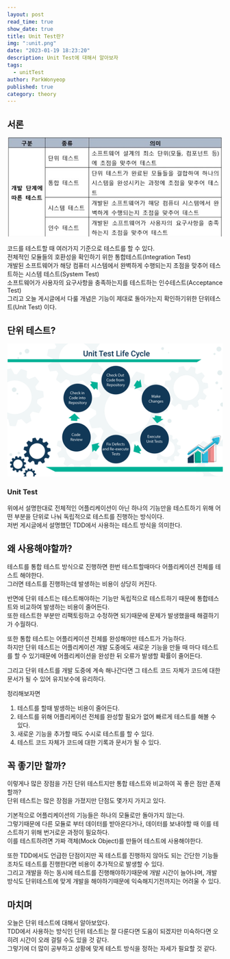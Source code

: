 ```yaml
---
layout: post
read_time: true
show_date: true
title: Unit Test란?
img: ":unit.png"
date: "2023-01-19 18:23:20"
description: Unit Test에 대해서 알아보자
tags:
  - unitTest
author: ParkWonyeop
published: true
category: theory
---
```

## 서론

<center><img src="../assets/img/posts/20230119/1.png"></center>

코드를 테스트할 때 여러가지 기준으로 테스트를 할 수 있다.  
전체적인 모듈들의 호환성을 확인하기 위한 통합테스트(Integration Test)  
개발된 소프트웨어가 해당 컴퓨터 시스템에서 완벽하게 수행되는지 초점을 맞추어 테스트하는 시스템 테스트(System Test)  
소프트웨어가 사용자의 요구사항을 충족하는지를 테스트하는 인수테스트(Acceptance Test)  
그리고 오늘 게시글에서 다룰 개념은 기능이 제대로 돌아가는지 확인하기위한 단위테스트(Unit Test) 이다.  

## 단위 테스트?

<center><img src="../assets/img/posts/20230119/2.png"></center>

### Unit Test

위에서 설명한대로 전체적인 어플리케이션이 아닌 하나의 기능만을 테스트하기 위해 어떤 부분을 단위로 나눠 독립적으로 테스트를 진행하는 방식이다.  
저번 게시글에서 설명했던 TDD에서 사용하는 테스트 방식을 의미한다.  

## 왜 사용해야할까?  

테스트를 통합 테스트 방식으로 진행하면 한번 테스트할때마다 어플리케이션 전체를 테스트 해야한다.  
그러면 테스트를 진행하는데 발생하는 비용이 상당히 커진다.  

반면에 단위 테스트는 테스트해야하는 기능만 독립적으로 테스트하기 때문에 통합테스트와 비교하여 발생하는 비용이 줄어든다.  
또한 테스트한 부분만 리팩토링하고 수정하면 되기때문에 문제가 발생했을때 해결하기가 수월하다.  

또한 통합 테스트는 어플리케이션 전체를 완성해야만 테스트가 가능하다.  
하지만 단위 테스트는 어플리케이션 개발 도중에도 새로운 기능을 만들 때 마다 테스트를 할 수 있기때문에 어플리케이션을 완성한 뒤 오류가 발생할 확률이 줄어든다.  

그리고 단위 테스트를 개발 도중에 계속 해나간다면 그 테스트 코드 자체가 코드에 대한 문서가 될 수 있어 유지보수에 유리하다.  

정리해보자면  

1. 테스트를 할때 발생하는 비용이 줄어든다.  
2. 테스트를 위해 어플리케이션 전체를 완성할 필요가 없어 빠르게 테스트를 해볼 수 있다.  
3. 새로운 기능을 추가할 때도 수시로 테스트를 할 수 있다.  
4. 테스트 코드 자체가 코드에 대한 기록과 문서가 될 수 있다.  

## 꼭 좋기만 할까?

이렇게나 많은 장점을 가진 단위 테스트지만 통합 테스트와 비교하여 꼭 좋은 점만 존재할까?  
단위 테스트는 많은 장점을 가졌지만 단점도 몇가지 가지고 있다.  

기본적으로 어플리케이션의 기능들은 하나의 모듈로만 돌아가지 않는다.  
그렇기때문에 다른 모듈로 부터 데이터를 받아온다거나, 데이터를 보내야할 때 이를 테스트하기 위해 번거로운 과정이 필요하다.  
이를 테스트하려면 가짜 객체(Mock Object)를 만들어 테스트에 사용해야한다.  

또한 TDD에서도 언급한 단점이지만 꼭 테스트를 진행하지 않아도 되는 간단한 기능들 조차도 테스트를 진행한다면 비용이 추가적으로 발생할 수 있다.  
그리고 개발을 하는 동시에 테스트를 진행해야하기때문에 개발 시간이 늘어나며, 개발 방식도 단위테스트에 맞게 개발을 해야하기때문에 익숙해지기전까지는 어려울 수 있다.  

## 마치며

오늘은 단위 테스트에 대해서 알아보았다.  
TDD에서 사용하는 방식인 단위 테스트는 잘 다룬다면 도움이 되겠지만 미숙하다면 오히려 시간이 오래 걸릴 수도 있을 것 같다.  
그렇기에 더 많이 공부하고 상황에 맞게 테스트 방식을 정하는 자세가 필요할 것 같다.  